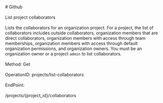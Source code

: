 <br>#     Github</br>
<br>List project collaborators</br>
<br>Lists the collaborators for an organization project. For a project, the list of collaborators includes outside collaborators, organization members that are direct collaborators, organization members with access through team memberships, organization members with access through default organization permissions, and organization owners. You must be an organization owner or a project `admin` to list collaborators.</br>
<br>Method: Get</br>
<br>OperationID: projects/list-collaborators</br>
<br>EndPoint:</br>
<br>/projects/{project_id}/collaborators</br>
